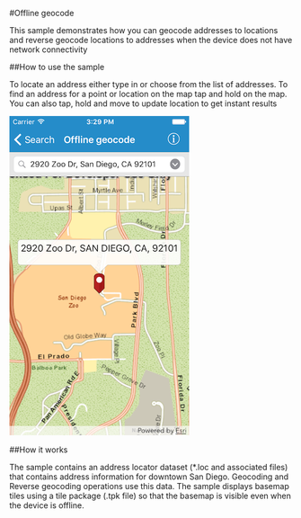 #Offline geocode

This sample demonstrates how you can geocode addresses to locations and reverse geocode locations to addresses when the device does not have network connectivity 

##How to use the sample

To locate an address either type in or choose from the list of addresses. To find an address for a point or location on the map tap and hold on the map. You can also tap, hold and move to update location to get instant results

![](image1.png)

##How it works

The sample contains an address locator dataset (*.loc and associated files) that contains address information for downtown San Diego. Geocoding and Reverse geocoding operations use this data. The sample displays basemap tiles using a tile package (.tpk file) so that the basemap is visible even when the device is offline.


